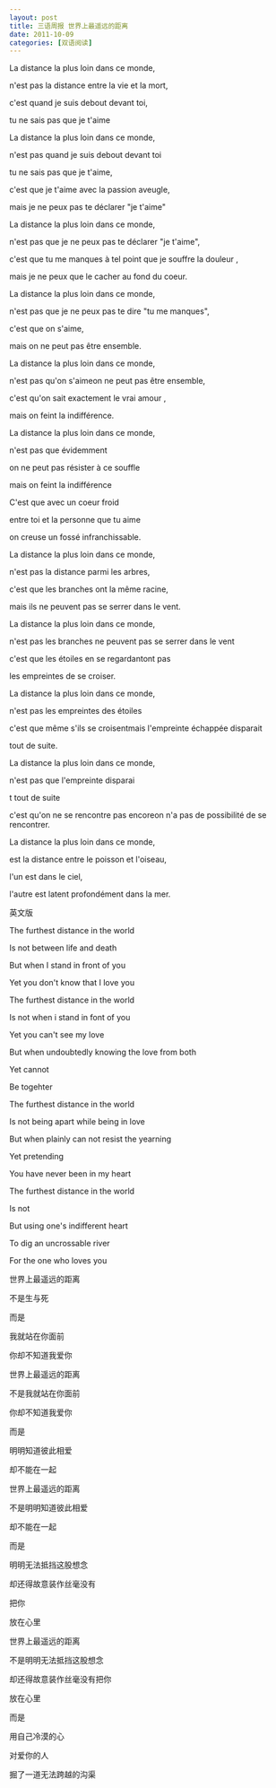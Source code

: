 ```yaml
---
layout: post
title: 三语周报 世界上最遥远的距离
date: 2011-10-09
categories: [双语阅读]  
---
```


La distance la plus loin dans ce monde,

n'est pas la distance entre la vie et la mort,

c'est quand je suis debout devant toi,

tu ne sais pas que je t'aime

La distance la plus loin dans ce monde,

n'est pas quand je suis debout devant toi

tu ne sais pas que je t'aime,

c'est que je t'aime avec la passion aveugle,

mais je ne peux pas te déclarer "je t'aime"

La distance la plus loin dans ce monde,

n'est pas que je ne peux pas te déclarer "je t'aime",

c'est que tu me manques à tel point que je souffre la douleur ,

mais je ne peux que le cacher au fond du coeur.

La distance la plus loin dans ce monde,

n'est pas que je ne peux pas te dire "tu me manques",

c'est que on s'aime,

mais on ne peut pas être ensemble.

La distance la plus loin dans ce monde,

n'est pas qu'on s'aimeon ne peut pas être ensemble,

c'est qu'on sait exactement le vrai amour ,

mais on feint la indifférence.

La distance la plus loin dans ce monde,

n'est pas que évidemment

on ne peut pas résister à ce souffle

mais on feint la indifférence

C'est que avec un coeur froid

entre toi et la personne que tu aime

on creuse un fossé infranchissable.

La distance la plus loin dans ce monde,

n'est pas la distance parmi les arbres,

c'est que les branches ont la même racine,

mais ils ne peuvent pas se serrer dans le vent.

La distance la plus loin dans ce monde,

n'est pas les branches ne peuvent pas se serrer dans le vent

c'est que les étoiles en se regardantont pas

les empreintes de se croiser.

La distance la plus loin dans ce monde,

n'est pas les empreintes des étoiles

c'est que même s'ils se croisentmais l'empreinte échappée disparait

tout de suite.

La distance la plus loin dans ce monde,

n'est pas que l'empreinte disparai

t tout de suite

c'est qu'on ne se rencontre pas encoreon n'a pas de possibilité de se rencontrer.

La distance la plus loin dans ce monde,

est la distance entre le poisson et l'oiseau,

l'un est dans le ciel,

l'autre est latent profondément dans la mer.

英文版

The furthest distance in the world

Is not between life and death

But when I stand in front of you

Yet you don't know that I love you

The furthest distance in the world

Is not when i stand in font of you

Yet you can't see my love

But when undoubtedly knowing the love from both

Yet cannot

Be togehter

The furthest distance in the world

Is not being apart while being in love

But when plainly can not resist the yearning

Yet pretending

You have never been in my heart

The furthest distance in the world

Is not

But using one's indifferent heart

To dig an uncrossable river

For the one who loves you

世界上最遥远的距离

不是生与死

而是

我就站在你面前

你却不知道我爱你

世界上最遥远的距离

不是我就站在你面前

你却不知道我爱你

而是

明明知道彼此相爱

却不能在一起

世界上最遥远的距离

不是明明知道彼此相爱

却不能在一起

而是

明明无法抵挡这股想念

却还得故意装作丝毫没有

把你

放在心里

世界上最遥远的距离

不是明明无法抵挡这股想念

却还得故意装作丝毫没有把你

放在心里

而是

用自己冷漠的心

对爱你的人

掘了一道无法跨越的沟渠
